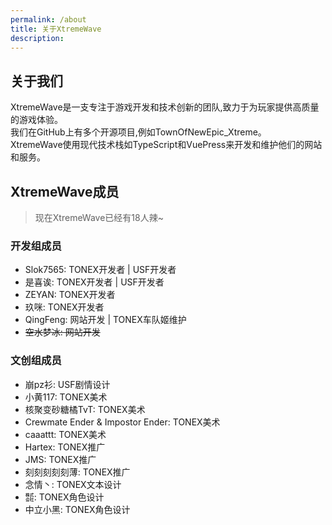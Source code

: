 ```yaml
---
permalink: /about
title: 关于XtremeWave
description: 
---
```

## 关于我们
XtremeWave是一支专注于游戏开发和技术创新的团队,致力于为玩家提供高质量的游戏体验。<br>
我们在GitHub上有多个开源项目,例如TownOfNewEpic_Xtreme。<br>
XtremeWave使用现代技术栈如TypeScript和VuePress来开发和维护他们的网站和服务。
## XtremeWave成员
> 现在XtremeWave已经有18人辣~
### 开发组成员
 - Slok7565: TONEX开发者 | USF开发者
 - 是喜诶: TONEX开发者 | USF开发者
 - ZEYAN: TONEX开发者
 - 玖咪: TONEX开发者
 - QingFeng: 网站开发 | TONEX车队姬维护
 - ~~空水梦冰: 网站开发~~
### 文创组成员
 - 崩pz衫: USF剧情设计
 - 小黄117: TONEX美术
 - 核聚变砂糖橘TvT: TONEX美术
 - Crewmate Ender &amp; Impostor Ender: TONEX美术
 - caaattt: TONEX美术
 - Hartex: TONEX推广
 - JMS: TONEX推广
 - 刻刻刻刻刻薄: TONEX推广
 - 念情丶: TONEX文本设计
 - ㍿: TONEX角色设计
 - 中立小黑: TONEX角色设计
